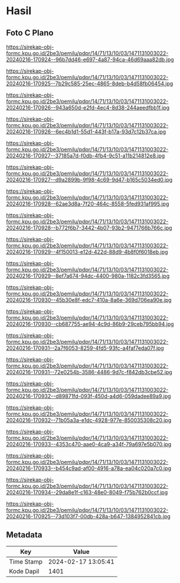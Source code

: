 # Hasil

## Foto C Plano

https://sirekap-obj-formc.kpu.go.id/2be3/pemilu/pdpr/14/71/13/10/03/1471131003022-20240216-170924--96b7dd46-e697-4a87-94ca-46d69aaa82db.jpg

https://sirekap-obj-formc.kpu.go.id/2be3/pemilu/pdpr/14/71/13/10/03/1471131003022-20240216-170925--7b29c585-25ec-4865-8deb-b4d58fb06454.jpg

https://sirekap-obj-formc.kpu.go.id/2be3/pemilu/pdpr/14/71/13/10/03/1471131003022-20240216-170926--943a650d-e2fd-4ec4-8d38-244aeedfbb1f.jpg

https://sirekap-obj-formc.kpu.go.id/2be3/pemilu/pdpr/14/71/13/10/03/1471131003022-20240216-170926--6ec4b1d1-55d1-443f-b17a-93d7c12b37ca.jpg

https://sirekap-obj-formc.kpu.go.id/2be3/pemilu/pdpr/14/71/13/10/03/1471131003022-20240216-170927--37185a7d-f0db-4fb4-9c51-a11b214812e8.jpg

https://sirekap-obj-formc.kpu.go.id/2be3/pemilu/pdpr/14/71/13/10/03/1471131003022-20240216-170927--d9a2899b-9f98-4c69-9d47-b165c5034ed0.jpg

https://sirekap-obj-formc.kpu.go.id/2be3/pemilu/pdpr/14/71/13/10/03/1471131003022-20240216-170928--62ae3d8a-7f20-464c-8558-5fed931af995.jpg

https://sirekap-obj-formc.kpu.go.id/2be3/pemilu/pdpr/14/71/13/10/03/1471131003022-20240216-170928--b772f6b7-3442-4b07-93b2-9471766b766c.jpg

https://sirekap-obj-formc.kpu.go.id/2be3/pemilu/pdpr/14/71/13/10/03/1471131003022-20240216-170929--4f150013-e12d-422d-88d9-4b8f0f6018eb.jpg

https://sirekap-obj-formc.kpu.go.id/2be3/pemilu/pdpr/14/71/13/10/03/1471131003022-20240216-170929--8ef7a674-94dc-4400-980a-1182c3fd3565.jpg

https://sirekap-obj-formc.kpu.go.id/2be3/pemilu/pdpr/14/71/13/10/03/1471131003022-20240216-170930--45b30e8f-edc7-410a-8a6e-369d706ea90e.jpg

https://sirekap-obj-formc.kpu.go.id/2be3/pemilu/pdpr/14/71/13/10/03/1471131003022-20240216-170930--cb687755-ae94-4c9d-86b9-29ceb795bb94.jpg

https://sirekap-obj-formc.kpu.go.id/2be3/pemilu/pdpr/14/71/13/10/03/1471131003022-20240216-170931--2a7f6053-8259-4fd5-93fc-a4faf7eda07f.jpg

https://sirekap-obj-formc.kpu.go.id/2be3/pemilu/pdpr/14/71/13/10/03/1471131003022-20240216-170931--72e0254b-3586-4486-9d7c-f842db3cbe52.jpg

https://sirekap-obj-formc.kpu.go.id/2be3/pemilu/pdpr/14/71/13/10/03/1471131003022-20240216-170932--d89871fd-093f-450d-a4d6-059dadee89a9.jpg

https://sirekap-obj-formc.kpu.go.id/2be3/pemilu/pdpr/14/71/13/10/03/1471131003022-20240216-170932--71b05a3a-e1dc-4928-977e-850035308c20.jpg

https://sirekap-obj-formc.kpu.go.id/2be3/pemilu/pdpr/14/71/13/10/03/1471131003022-20240216-170933--4353c470-aae0-4ca9-a34f-79a697e5b070.jpg

https://sirekap-obj-formc.kpu.go.id/2be3/pemilu/pdpr/14/71/13/10/03/1471131003022-20240216-170933--b454c9ad-af00-4916-a78a-ea04c020a7c0.jpg

https://sirekap-obj-formc.kpu.go.id/2be3/pemilu/pdpr/14/71/13/10/03/1471131003022-20240216-170934--29da8e1f-c163-48e0-8049-f75b762b0ccf.jpg

https://sirekap-obj-formc.kpu.go.id/2be3/pemilu/pdpr/14/71/13/10/03/1471131003022-20240216-170925--73d103f7-00db-428a-b647-1384952841cb.jpg


## Metadata

| Key        | Value               |
| ---------- | ------------------- |
| Time Stamp | 2024-02-17 13:05:41 |
| Kode Dapil | 1401                |



